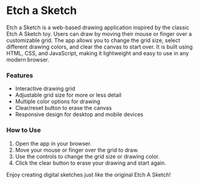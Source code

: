 # Etch a Sketch
Etch a Sketch is a web-based drawing application inspired by the classic Etch A Sketch toy. Users can draw by moving their mouse or finger over a customizable grid. The app allows you to change the grid size, select different drawing colors, and clear the canvas to start over. It is built using HTML, CSS, and JavaScript, making it lightweight and easy to use in any modern browser.

### Features
- Interactive drawing grid
- Adjustable grid size for more or less detail
- Multiple color options for drawing
- Clear/reset button to erase the canvas
- Responsive design for desktop and mobile devices

### How to Use
1. Open the app in your browser.
2. Move your mouse or finger over the grid to draw.
3. Use the controls to change the grid size or drawing color.
4. Click the clear button to erase your drawing and start again.

Enjoy creating digital sketches just like the original Etch A Sketch!